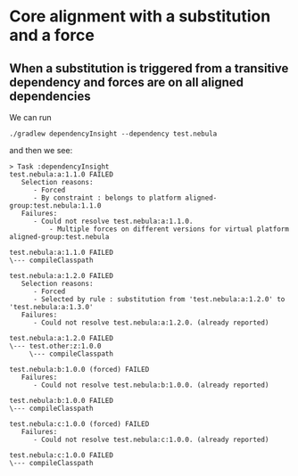 # Core alignment with a substitution and a force
## When a substitution is triggered from a transitive dependency and forces are on all aligned dependencies

We can run
```
./gradlew dependencyInsight --dependency test.nebula
```
and then we see:
```
> Task :dependencyInsight
test.nebula:a:1.1.0 FAILED
   Selection reasons:
      - Forced
      - By constraint : belongs to platform aligned-group:test.nebula:1.1.0
   Failures:
      - Could not resolve test.nebula:a:1.1.0.
          - Multiple forces on different versions for virtual platform aligned-group:test.nebula

test.nebula:a:1.1.0 FAILED
\--- compileClasspath

test.nebula:a:1.2.0 FAILED
   Selection reasons:
      - Forced
      - Selected by rule : substitution from 'test.nebula:a:1.2.0' to 'test.nebula:a:1.3.0'
   Failures:
      - Could not resolve test.nebula:a:1.2.0. (already reported)

test.nebula:a:1.2.0 FAILED
\--- test.other:z:1.0.0
     \--- compileClasspath

test.nebula:b:1.0.0 (forced) FAILED
   Failures:
      - Could not resolve test.nebula:b:1.0.0. (already reported)

test.nebula:b:1.0.0 FAILED
\--- compileClasspath

test.nebula:c:1.0.0 (forced) FAILED
   Failures:
      - Could not resolve test.nebula:c:1.0.0. (already reported)

test.nebula:c:1.0.0 FAILED
\--- compileClasspath
```
